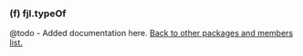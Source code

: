 ### (f) fjl.typeOf
@todo - Added documentation here.
[Back to other packages and members list.](#other-packages-and-members)
